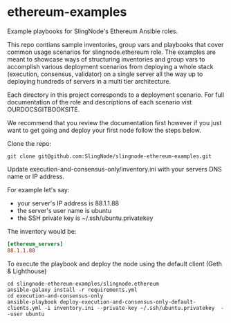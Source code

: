 # ethereum-examples
Example playbooks for SlingNode's Ethereum Ansible roles.

This repo contians sample inventories, group vars and playbooks that cover common usage scenarios for slingnode.ethereum role.
The examples are meant to showcase ways of structuring inventories and group vars to accomplish various deployment scenarios from deploying
a whole stack (execution, consensus, validator) on a single server all the way up to deploying hundreds of servers in a multi tier architecture.

Each directory in this project corresponds to a deployment scenario. For full documentation of the role and descriptions of each scenario
vist OURDOCSGITBOOKSITE.

We recommend that you review the documentation first however if you just want to get going and deploy your first node follow the steps below.

Clone the repo:

```shell
git clone git@github.com:SlingNode/slingnode-ethereum-examples.git
```
 Update execution-and-consensus-only/inventory.ini with your servers DNS name or IP address.
 
 For example let's say:
 - your server's IP address is 88.1.1.88
 - the server's user name is ubuntu
 - the SSH private key is ~/.ssh/ubuntu.privatekey
 
The inventory would be:
 
```ini
[ethereum_servers]
88.1.1.88
```

To execute the playbook and deploy the node using the default client (Geth & Lighthouse)

```shell
cd slingnode-ethereum-examples/slingnode.ethereum
ansible-galaxy install -r requirements.yml
cd execution-and-consensus-only
ansible-playbook deploy-execution-and-consensus-only-default-clients.yml -i inventory.ini --private-key ~/.ssh/ubuntu.privatekey  --user ubuntu
```